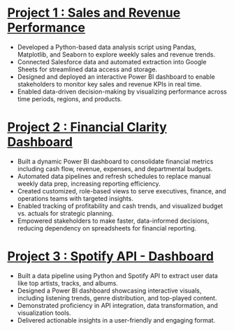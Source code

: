 # [Project 1 : Sales and Revenue Performance](https://github.com/JacobLender/Sales_Rev_Costs)
* Developed a Python-based data analysis script using Pandas, Matplotlib, and Seaborn to explore weekly sales and revenue trends.
* Connected Salesforce data and automated extraction into Google Sheets for streamlined data access and storage.
* Designed and deployed an interactive Power BI dashboard to enable stakeholders to monitor key sales and revenue KPIs in real time.
* Enabled data-driven decision-making by visualizing performance across time periods, regions, and products.

# [Project 2 : Financial Clarity Dashboard](https://github.com/JacobLender/Spotify_API_Dash)
* Built a dynamic Power BI dashboard to consolidate financial metrics including cash flow, revenue, expenses, and departmental budgets.
* Automated data pipelines and refresh schedules to replace manual weekly data prep, increasing reporting efficiency.
* Created customized, role-based views to serve executives, finance, and operations teams with targeted insights.
* Enabled tracking of profitability and cash trends, and visualized budget vs. actuals for strategic planning.
* Empowered stakeholders to make faster, data-informed decisions, reducing dependency on spreadsheets for financial reporting.

# [Project 3 : Spotify API - Dashboard](https://github.com/JacobLender/Spotify_API_Dash)
* Built a data pipeline using Python and Spotify API to extract user data like top artists, tracks, and albums.
* Designed a Power BI dashboard showcasing interactive visuals, including listening trends, genre distribution, and top-played content.
* Demonstrated proficiency in API integration, data transformation, and visualization tools.
* Delivered actionable insights in a user-friendly and engaging format.





